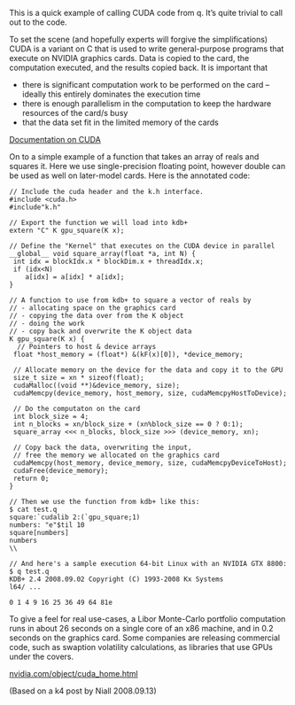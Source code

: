This is a quick example of calling CUDA code from q. It’s quite trivial to call out to the code.

To set the scene (and hopefully experts will forgive the simplifications) CUDA is a variant on C that is used to write general-purpose programs that execute on NVIDIA graphics cards. Data is copied to the card, the computation executed, and the results copied back. It is important that

- there is significant computation work to be performed on the card – ideally this entirely dominates the execution time
- there is enough parallelism in the computation to keep the hardware resources of the card/s busy
- that the data set fit in the limited memory of the cards

<i class="fa fa-hand-o-right"></i> [Documentation on CUDA](http://www.nvidia.com/object/cuda_develop.html)

On to a simple example of a function that takes an array of reals and squares it. Here we use single-precision floating point, however double can be used as well on later-model cards. Here is the annotated code:
```cuda
// Include the cuda header and the k.h interface.
#include <cuda.h>
#include"k.h"

// Export the function we will load into kdb+
extern "C" K gpu_square(K x);

// Define the "Kernel" that executes on the CUDA device in parallel
__global__ void square_array(float *a, int N) {
 int idx = blockIdx.x * blockDim.x + threadIdx.x;
 if (idx<N)
    a[idx] = a[idx] * a[idx];
}

// A function to use from kdb+ to square a vector of reals by
// - allocating space on the graphics card
// - copying the data over from the K object
// - doing the work
// - copy back and overwrite the K object data
K gpu_square(K x) {
  // Pointers to host & device arrays
 float *host_memory = (float*) &(kF(x)[0]), *device_memory;

 // Allocate memory on the device for the data and copy it to the GPU
 size_t size = xn * sizeof(float);
 cudaMalloc((void **)&device_memory, size);
 cudaMemcpy(device_memory, host_memory, size, cudaMemcpyHostToDevice);

 // Do the computaton on the card
 int block_size = 4;
 int n_blocks = xn/block_size + (xn%block_size == 0 ? 0:1);
 square_array <<< n_blocks, block_size >>> (device_memory, xn);

 // Copy back the data, overwriting the input, 
 // free the memory we allocated on the graphics card
 cudaMemcpy(host_memory, device_memory, size, cudaMemcpyDeviceToHost);
 cudaFree(device_memory);
 return 0;
}

// Then we use the function from kdb+ like this:
$ cat test.q
square:`cudalib 2:(`gpu_square;1)
numbers: "e"$til 10
square[numbers]
numbers
\\

// And here's a sample execution 64-bit Linux with an NVIDIA GTX 8800:
$ q test.q
KDB+ 2.4 2008.09.02 Copyright (C) 1993-2008 Kx Systems
l64/ ...

0 1 4 9 16 25 36 49 64 81e
```
To give a feel for real use-cases, a Libor Monte-Carlo portfolio computation runs in about 26 seconds on a single core of an x86 machine, and in 0.2 seconds on the graphics card. Some companies are releasing commercial code, such as swaption volatility calculations, as libraries that use GPUs under the covers.

<i class="fa fa-hand-o-right"></i> [nvidia.com/object/cuda_home.html](http://www.nvidia.com/object/cuda_home.html) 

(Based on a k4 post by Niall 2008.09.13)

